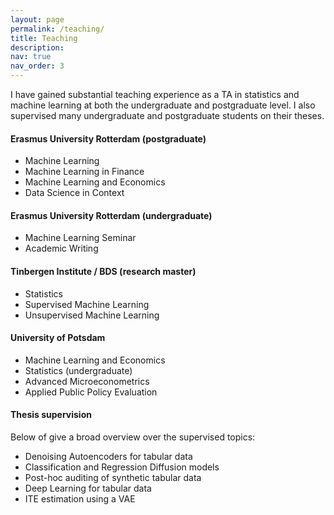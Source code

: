```yaml
---
layout: page
permalink: /teaching/
title: Teaching
description: 
nav: true
nav_order: 3
---
```


I have gained substantial teaching experience as a TA in statistics and machine learning at both the undergraduate and postgraduate level. I also supervised many undergraduate and postgraduate students on their theses.

#### Erasmus University Rotterdam (postgraduate)
- Machine Learning
- Machine Learning in Finance
- Machine Learning and Economics
- Data Science in Context
  
#### Erasmus University Rotterdam (undergraduate)
-  Machine Learning Seminar
- Academic Writing

#### Tinbergen Institute / BDS (research master)
- Statistics 
- Supervised Machine Learning
- Unsupervised Machine Learning

#### University of Potsdam
- Machine Learning and Economics 
- Statistics (undergraduate)
- Advanced Microeconometrics
- Applied Public Policy Evaluation 

#### Thesis supervision
Below of give a broad overview over the supervised topics:

- Denoising Autoencoders for tabular data
- Classification and Regression Diffusion models
- Post-hoc auditing of synthetic tabular data
- Deep Learning for tabular data
- ITE estimation using a VAE